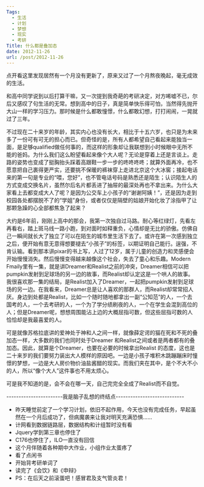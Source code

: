 ```yaml
---
Tags:
  - 生活
  - 计划
  - 梦想
  - 现实
  - 考研
Title: 什么都是叠加态
date: 2012-11-26
url: /post/2012-11-26
---
```


点开看这里发现居然有一个月没有更新了，原来又过了一个月熬夜晚起，毫无成效的生活。

和高中同学说到以后打算干嘛，又一次提到我奇葩的考研决定，对方唏嘘不已，尔后又感叹了句生活的无常。想到高中的日子，真是简单快乐得可怕，当然得先抛开大山一样的学习压力。那时候是什么都敢憧憬，什么都敢幻想，打打闹闹，一晃就过了三年。

不过现在二十来岁的年龄，其实内心也没有长大，相比于十五六岁，也只是为未来多了一份可有可无的担心而已。但奇怪的是，所有人都希望自己看起来能独当一面，是足够qualified做任何事的，而这样的形象却让我联想到小时候眼中无所不能的爸妈。<!--more-->为什么我们这么盼望看起来像个大人呢？无论是穿着上还是言谈上。走路的姿势也变成了挺胸抬头踩着高跟鞋一步一步的咚咚咚咚；就算外面再冷，也不愿意把自己裹得更严实，还要挑不保暖的裤袜穿上走进北京这个大冰窖；接起电话来的第一句是专业的“喂，您好”，也不管电话号码是熟悉还是陌生；认识陌生人的方式变成交换名片，虽然尔后名片都丢进了抽屉的最深处再也不拿出来。为什么大家看上去都变成大人了呢？是因为公交车上小孩子的“谢谢阿姨！”，还是因为走到校园各处都摆脱不了的“学姐”身份，或者仅仅是隔壁的姑娘开始化妆了涂指甲了让那颗急躁的心全部都焦急了起来？

大约是6年前，刚刚上高中的那会，我第一次独自过马路。耐心等红绿灯，先看左再看右，踏上斑马线一路小跑，到对面时如释重负，心情却是无比的骄傲。仿佛自己一瞬间就长大了独立了可以在陌生的城市里生活下去了。或许在第一次感到独立之后，便开始有意无意得想要褪去“小孩子”的标签，以期证明自己能行。逞强，不肯认输。看到那本讲pixar的书上写，人过了12岁，属于儿童的创造力和灵感便会开始慢慢消失。然后慢慢变得越来越像这个社会，失去了童心和乐趣。Modern Fmaily里有一集，就是讲Dreamer和Realist之前的冲突，Dreamer相信可以把pumpkin发射到足球场的另一边的故事，而Realist却认定这是一个哄人的故事。我很喜欢那一集的结局，是Realist加入了Dreamer，一起把pumpkin发射到足球场的另一边。在我看来，Dreamer总是让人喜欢的那群人，而Realist却常常招人厌。身边到处都是Realist，比如一个随时随地都拿出一副“公知范”的人，一个去国考的人，一个去考研的人，一个为了学分绩刷夜的人，一个在学生会混到高位的人；但是Dreamer呢，想想周围能沾上边的大概屈指可数，但这些屈指可数的人恰恰却是我最喜爱的人。

可是就像苏格拉底讲的爱神处于神和人之间一样，就像薛定谔的猫在死和不死的叠加态一样，大多数的我们也同时处于Dreamer 和Realist之间或者是两者都有的叠加态。因此，就算是个Dreamer，也要在必要的时候拿出Realist 的态度，这也是二十来岁的我们要努力装出大人模样的原因吧。一边是小孩子堆积木跳蹦蹦床时憧憬的梦想，一边是大人房价物价油盐酱醋的现实。而我们夹在其中，是个不大不小的人，所以“像个大人”这件事也不用太烦心。

可是我不知道的是，会不会在哪一天，自己完完全全成了Realist而不自觉。

-----------------------我是脑子乱想的终结点----------------------------

* 昨天睡觉前定了一个学习计划，依旧不起作用，今天也没有完成任务，早起虽然在一个月后成功了，但病魔袭来让我对明天充满恐惧……
* 计网看到数据链路层，数据结构和计组暂时没有看
* Jquery学到第三章也停住了
* C176也停住了，ILO一直没有回信
* 这个月伴随着各种期中大作业，小组作业太蛋疼了
* 看了点闲书
* 开始背考研单词了
* 读完了《会饮》和《申辩》
* PS：在后天之前滚蛋吧！感冒君及支气管炎君！